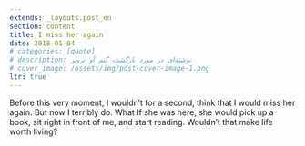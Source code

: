 ```yaml
---
extends: _layouts.post_en
section: content
title: I miss her again
date: 2018-01-04
# categories: [quote]
# description: نوشته‌ای در مورد بازگشت گیم آو ترونز
# cover_image: /assets/img/post-cover-image-1.png
ltr: true
---
```





Before this very moment, I wouldn’t for a second, think that I would miss her again. But now I terribly do. What If she was here, she would pick up a book, sit right in front of me, and start reading.  Wouldn’t that make life worth living?



